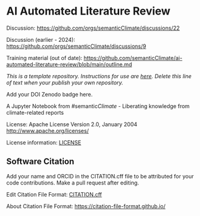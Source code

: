 # AI Automated Literature Review

Discussion: https://github.com/orgs/semanticClimate/discussions/22

Discussion (earlier - 2024): https://github.com/orgs/semanticClimate/discussions/9

Training material (out of date): https://github.com/semanticClimate/ai-automated-literature-review/blob/main/outline.md

*This is a template repository. Instructions for use are [here](https://github.com/semanticClimate/Research-Catalogue/wiki/Cataloging-Colab-Notebooks). Delete this line of text when your publish your own repository.*

Add your DOI Zenodo badge here.

A Jupyter Notebook from #semantic*Climate* - Liberating knowledge from climate-related reports

License: Apache License Version 2.0, January 2004 http://www.apache.org/licenses/

License information: [LICENSE](LICENSE)

## Software Citation

Add your name and ORCID in the CITATION.cff file to be attributed for your code contributions. Make a pull request after editing.

Edit Citation File Format: [CITATION.cff](CITATION.cff)

About Citation File Format: https://citation-file-format.github.io/



